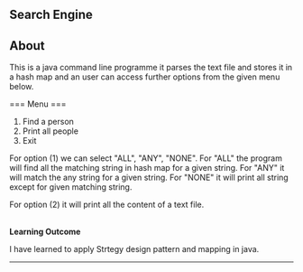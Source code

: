 **Search Engine**
--

**About**
--
This is a java command line programme it parses the text file and stores it in a hash map and an user can access further options from the given menu below.
<br/>

=== Menu ===
   1. Find a person
   2. Print all people
   0. Exit
   
For option (1) we can select "ALL", "ANY", "NONE". For "ALL" the program will find all the matching string in hash map for a given string.
For "ANY" it will match the any string for a given string. For "NONE" it will print all string except for given matching string.
   
For option (2) it will print all the content of a text file.
<br/>
<br/>

 **Learning Outcome**
 
 I have learned to apply Strtegy design pattern and mapping in java.
 
 -----
